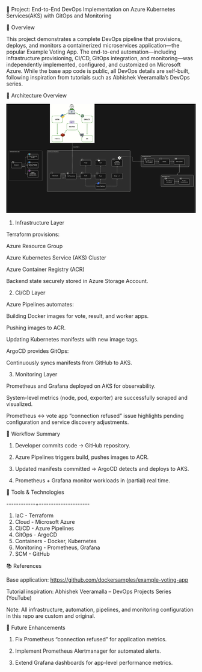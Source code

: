 🧩 Project: End-to-End DevOps Implementation on Azure Kubernetes Services(AKS) with GitOps and Monitoring

📘 Overview

This project demonstrates a complete DevOps pipeline that provisions, deploys, and monitors a containerized microservices application—the popular Example Voting App.
The end-to-end automation—including infrastructure provisioning, CI/CD, GitOps integration, and monitoring—was independently implemented, configured, and customized on Microsoft Azure. 
While the base app code is public, all DevOps details are self-built, following inspiration from tutorials such as Abhishek Veeramalla’s DevOps series.


🧱 Architecture Overview

![Architecture Diagram](docs/screenshots/Project-workflow.PNG)

1. Infrastructure Layer

Terraform provisions:

Azure Resource Group

Azure Kubernetes Service (AKS) Cluster

Azure Container Registry (ACR)

Backend state securely stored in Azure Storage Account.


2. CI/CD Layer

Azure Pipelines automates:

Building Docker images for vote, result, and worker apps.

Pushing images to ACR.

Updating Kubernetes manifests with new image tags.

ArgoCD provides GitOps:

Continuously syncs manifests from GitHub to AKS.


3. Monitoring Layer

Prometheus and Grafana deployed on AKS for observability.

System-level metrics (node, pod, exporter) are successfully scraped and visualized.

Prometheus <-> vote app “connection refused” issue highlights pending configuration and service discovery adjustments.


🔁 Workflow Summary

1. Developer commits code → GitHub repository.

2. Azure Pipelines triggers build, pushes images to ACR.

3. Updated manifests committed → ArgoCD detects and deploys to AKS.

4. Prometheus + Grafana monitor workloads in (partial) real time.



🧠 Tools & Technologies
           
------------+---------------------

1. IaC -  Terraform          
2. Cloud -  Microsoft Azure    
3. CI/CD  -  Azure Pipelines    
4. GitOps  -  ArgoCD             
5. Containers - Docker, Kubernetes 
6. Monitoring - Prometheus, Grafana
7. SCM -  GitHub             


📚 References

Base application: https://github.com/dockersamples/example-voting-app

Tutorial inspiration: Abhishek Veeramalla – DevOps Projects Series (YouTube)

Note: All infrastructure, automation, pipelines, and monitoring configuration in this repo are custom and original.


🧩 Future Enhancements


1. Fix Prometheus “connection refused” for application metrics.

2. Implement Prometheus Alertmanager for automated alerts.

3. Extend Grafana dashboards for app-level performance metrics.



